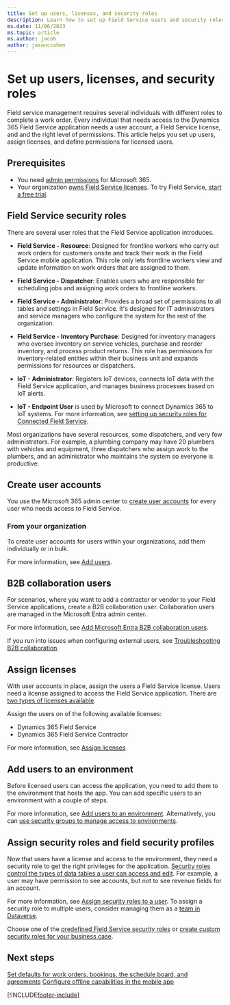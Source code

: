 ```yaml
---
title: Set up users, licenses, and security roles
description: Learn how to set up Field Service users and security roles in Dynamics 365 Field Service.
ms.date: 11/06/2023
ms.topic: article
ms.author: jacoh
author: jasonccohen
---
```


# Set up users, licenses, and security roles

Field service management requires several individuals with different roles to complete a work order. Every individual that needs access to the Dynamics 365 Field Service application needs a user account, a Field Service license, and and the right level of permissions. This article helps you set up users, assign licenses, and define permissions for licensed users.

## Prerequisites

- You need [admin permissions](/microsoft-365/admin/admin-overview/admin-overview?view=o365-worldwide&preserve-view=true) for Microsoft 365.
- Your organization [owns Field Service licenses](buy-fs.md). To try Field Service, [start a free trial](https://dynamics.microsoft.com/get-started/free-trial/?appname=fieldservice).

## Field Service security roles

There are several user roles that the Field Service application introduces.

- **Field Service - Resource**:  Designed for frontline workers who carry out work orders for customers onsite and track their work in the Field Service mobile application. This role only lets frontline workers view and update information on work orders that are assigned to them.

- **Field Service - Dispatcher**: Enables users who are responsible for scheduling jobs and assigning work orders to frontline workers.

- **Field Service - Administrator**: Provides a broad set of permissions to all tables and settings in Field Service. It's designed for IT administrators and service managers who configure the system for the rest of the organization.

- **Field Service - Inventory Purchase**: Designed for inventory managers who oversee inventory on service vehicles,  purchase and reorder inventory, and process product returns. This role has permissions for inventory-related entities within their business unit and expands permissions for resources or dispatchers.

- **IoT - Administrator**: Registers IoT devices, connects IoT data with the Field Service application, and manages business processes based on IoT alerts.

- **IoT - Endpoint User** is used by Microsoft to connect Dynamics 365 to IoT systems. For more information, see [setting up security roles for Connected Field Service](cfs-security-roles.md).

Most organizations have several resources, some dispatchers, and very few administrators. For example, a plumbing company may have 20 plumbers with vehicles and equipment, three dispatchers who assign work to the plumbers, and an administrator who maintains the system so everyone is productive.

## Create user accounts

You use the Microsoft 365 admin center to [create user accounts](/power-platform/admin/create-users) for every user who needs access to Field Service.

### From your organization

To create user accounts for users within your organizations, add them individually or in bulk.

For more information, see [Add users](/microsoft-365/admin/add-users/add-users?view=o365-worldwide).

## B2B collaboration users

For scenarios, where you want to add a contractor or vendor to your Field Service applications, create a B2B collaboration user. Collaboration users are managed in the Microsoft Entra admin center.

For more information, see [Add Microsoft Entra B2B collaboration users](/entra/external-id/add-users-administrator).

If you run into issues when configuring external users, see [Troubleshooting B2B collaboration](/entra/external-id/troubleshoot).

## Assign licenses

With user accounts in place, assign the users a Field Service license. Users need a license assigned to access the Field Service application. There are [two types of licenses available](buy-fs.md).

Assign the users on of the following available licenses:

- Dynamics 365 Field Service
- Dynamics 365 Field Service Contractor

For more information, see [Assign licenses](/power-platform/admin/assign-licenses)

## Add users to an environment

Before licensed users can access the application, you need to add them to the environment that hosts the app. You can add specific users to an environment with a couple of steps.

For more information, see [Add users to an environment](/power-platform/admin/add-users-to-environment).
Alternatively, you can [use security groups to manage access to environments](/power-platform/admin/control-user-access).

## Assign security roles and field security profiles

Now that users have a license and access to the environment, they need a security role to get the right privileges for the application.  [Security roles control the types of data tables a user can access and edit](/power-platform/admin/security-roles-privileges). For example, a user may have permission to see accounts, but not to see revenue fields for an account.

For more information, see [Assign security roles to a user](/power-platform/admin/assign-security-roles). To assign a security role to multiple users, consider managing them as a [team in Dataverse](/power-platform/admin/manage-teams).

Choose one of the [predefined Field Service security roles](#field-service-security-roles) or [create custom security roles for your business case](/power-platform/admin/create-edit-security-role).

## Next steps

[Set defaults for work orders, bookings, the schedule board, and agreements](configure-default-settings.md)
[Configure offline capabilities in the mobile app](mobile-power-app-system-offline.md)

[!INCLUDE[footer-include](../includes/footer-banner.md)]
